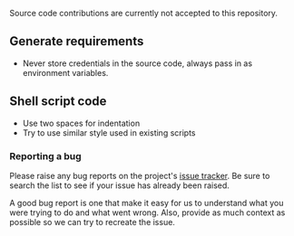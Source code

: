 
Source code contributions are currently not accepted to this repository.

## Generate requirements

- Never store credentials in the source code, always pass in as environment variables.


## Shell script code

- Use two spaces for indentation
- Try to use similar style used in existing scripts

### Reporting a bug

Please raise any bug reports on the project's [issue tracker](https://github.com/HCL-TECH-SOFTWARE/domino-container/issues).
Be sure to search the list to see if your issue has already been raised.

A good bug report is one that make it easy for us to understand what you were trying to do and what went wrong.
Also, provide as much context as possible so we can try to recreate the issue.

